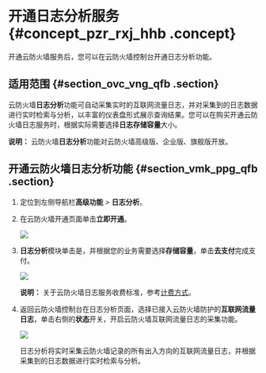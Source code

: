 # 开通日志分析服务 {#concept_pzr_rxj_hhb .concept}

开通云防火墙服务后，您可以在云防火墙控制台开通日志分析功能。

## 适用范围 {#section_ovc_vng_qfb .section}

云防火墙**日志分析**功能可自动采集实时的互联网流量日志，并对采集到的日志数据进行实时检索与分析，以丰富的仪表盘形式展示查询结果。您可以在购买开通云防火墙日志服务时，根据实际需要选择**日志存储容量**大小。

**说明：** 云防火墙**日志分析**功能对云防火墙高级版、企业版、旗舰版开放。

## 开通云防火墙日志分析功能 {#section_vmk_ppg_qfb .section}

1.  定位到左侧导航栏**高级功能** \> **日志分析**。
2.  在云防火墙开通页面单击**立即开通**。

    ![](http://static-aliyun-doc.oss-cn-hangzhou.aliyuncs.com/assets/img/154091/156825168847616_zh-CN.png)

3.  **日志分析**模块单击是，并根据您的业务需要选择**存储容量**，单击**去支付**完成支付。

    ![](http://static-aliyun-doc.oss-cn-hangzhou.aliyuncs.com/assets/img/154091/156825168847619_zh-CN.png)

    **说明：** 关于云防火墙日志服务收费标准，参考[计费方式](../../../../intl.zh-CN/产品定价/计费方式.md#)。

4.  返回云防火墙控制台在日志分析页面，选择已接入云防火墙防护的**互联网流量日志**，单击右侧的**状态**开关，开启云防火墙互联网流量日志的采集功能。

    ![](http://static-aliyun-doc.oss-cn-hangzhou.aliyuncs.com/assets/img/154091/156825168847617_zh-CN.png)

    日志分析将实时采集云防火墙记录的所有出入方向的互联网流量日志，并根据采集到的日志数据进行实时检索与分析。


